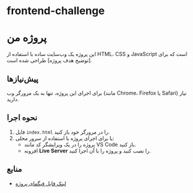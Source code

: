 # frontend-challenge

# پروژه من
این پروژه یک وب‌سایت ساده با استفاده از HTML، CSS و JavaScript است که برای [توضیح هدف پروژه] طراحی شده است.

## پیش‌نیازها
برای اجرای این پروژه، تنها به یک مرورگر وب (مانند Chrome، Firefox یا Safari) نیاز دارید.

## نحوه اجرا
1. فایل `index.html` را در مرورگر خود باز کنید.
2. یا برای اجرای پروژه با استفاده از سرور محلی:
   - پروژه را در یک ویرایشگر کد مانند VS Code باز کنید.
   - افزونه **Live Server** را نصب کنید و پروژه را با آن اجرا کنید.

## منابع
- [لینک فایل فیگمای پروژه](https://www.figma.com/design/JlCPMefm9HB4064plF4sfB/frontend-challenge?node-id=0-1&node-type=canvas&t=RcigDb2Fsqapl9g1-0)


